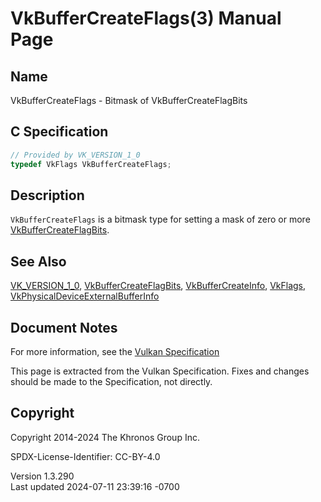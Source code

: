 # VkBufferCreateFlags(3) Manual Page

## Name

VkBufferCreateFlags - Bitmask of VkBufferCreateFlagBits



## <a href="#_c_specification" class="anchor"></a>C Specification

``` c
// Provided by VK_VERSION_1_0
typedef VkFlags VkBufferCreateFlags;
```

## <a href="#_description" class="anchor"></a>Description

`VkBufferCreateFlags` is a bitmask type for setting a mask of zero or
more [VkBufferCreateFlagBits](https://registry.khronos.org/vulkan/specs/1.3-extensions/man/html/VkBufferCreateFlagBits.html).

## <a href="#_see_also" class="anchor"></a>See Also

[VK_VERSION_1_0](https://registry.khronos.org/vulkan/specs/1.3-extensions/man/html/VK_VERSION_1_0.html),
[VkBufferCreateFlagBits](https://registry.khronos.org/vulkan/specs/1.3-extensions/man/html/VkBufferCreateFlagBits.html),
[VkBufferCreateInfo](https://registry.khronos.org/vulkan/specs/1.3-extensions/man/html/VkBufferCreateInfo.html), [VkFlags](https://registry.khronos.org/vulkan/specs/1.3-extensions/man/html/VkFlags.html),
[VkPhysicalDeviceExternalBufferInfo](https://registry.khronos.org/vulkan/specs/1.3-extensions/man/html/VkPhysicalDeviceExternalBufferInfo.html)

## <a href="#_document_notes" class="anchor"></a>Document Notes

For more information, see the <a
href="https://registry.khronos.org/vulkan/specs/1.3-extensions/html/vkspec.html#VkBufferCreateFlags"
target="_blank" rel="noopener">Vulkan Specification</a>

This page is extracted from the Vulkan Specification. Fixes and changes
should be made to the Specification, not directly.

## <a href="#_copyright" class="anchor"></a>Copyright

Copyright 2014-2024 The Khronos Group Inc.

SPDX-License-Identifier: CC-BY-4.0

Version 1.3.290  
Last updated 2024-07-11 23:39:16 -0700
